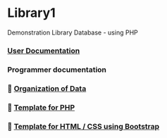 # Library1
Demonstration Library Database - using PHP

### [User Documentation](docs/UserDoc.md)

### Programmer documentation

### :book: [Organization of Data](docs/DataOrg.md)

### :pear: [Template for PHP](docs/php_template.php)

### :boot: [Template for HTML / CSS using Bootstrap](docs/html_template.html)


